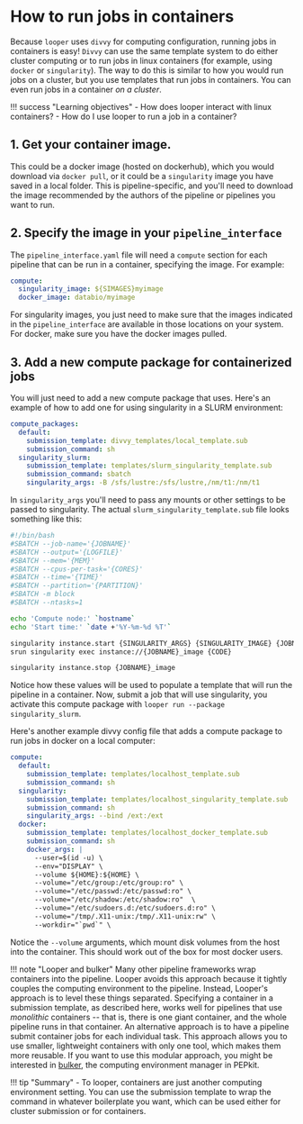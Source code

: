 # How to run jobs in containers

Because `looper` uses `divvy` for computing configuration, running jobs in containers is easy! `Divvy` can use the same template system to do either cluster computing or to run jobs in linux containers (for example, using `docker` or `singularity`). The way to do this is similar to how you would run jobs on a cluster, but you use templates that run jobs in containers. You can even run jobs in a container *on a cluster*.


!!! success "Learning objectives"
    - How does looper interact with linux containers?
    - How do I use looper to run a job in a container?



## 1. Get your container image.

This could be a docker image (hosted on dockerhub), which you would download via `docker pull`, or it could be a `singularity` image you have saved in a local folder. This is pipeline-specific, and you'll need to download the image recommended by the authors of the pipeline or pipelines you want to run.


## 2. Specify the image in your `pipeline_interface`

The `pipeline_interface.yaml` file will need a `compute` section for each pipeline that can be run in a container, specifying the image. For example:


```yaml title="pipeline_interface.yaml"
compute:
  singularity_image: ${SIMAGES}myimage
  docker_image: databio/myimage
```

For singularity images, you just need to make sure that the images indicated in the `pipeline_interface` are available in those locations on your system. For docker, make sure you have the docker images pulled.


## 3. Add a new compute package for containerized jobs

You will just need to add a new compute package that uses. Here's an example of how to add one for using singularity in a SLURM environment:

```yaml hl_lines="5 6 7 8"
compute_packages:
  default:
    submission_template: divvy_templates/local_template.sub
    submission_command: sh
  singularity_slurm:
    submission_template: templates/slurm_singularity_template.sub
    submission_command: sbatch
    singularity_args: -B /sfs/lustre:/sfs/lustre,/nm/t1:/nm/t1
```

In `singularity_args` you'll need to pass any mounts or other settings to be passed to singularity. The actual `slurm_singularity_template.sub` file looks something like this:

```bash title="slurm_singularity_template.sub"
#!/bin/bash
#SBATCH --job-name='{JOBNAME}'
#SBATCH --output='{LOGFILE}'
#SBATCH --mem='{MEM}'
#SBATCH --cpus-per-task='{CORES}'
#SBATCH --time='{TIME}'
#SBATCH --partition='{PARTITION}'
#SBATCH -m block
#SBATCH --ntasks=1

echo 'Compute node:' `hostname`
echo 'Start time:' `date +'%Y-%m-%d %T'`

singularity instance.start {SINGULARITY_ARGS} {SINGULARITY_IMAGE} {JOBNAME}_image
srun singularity exec instance://{JOBNAME}_image {CODE}

singularity instance.stop {JOBNAME}_image
```

Notice how these values will be used to populate a template that will run the pipeline in a container. Now, submit a job that will use singularity, you activate this compute package with `looper run --package singularity_slurm`.


Here's another example divvy config file that adds a compute package to run jobs in docker on a local computer:

```yaml title="divvy_config.yaml"
compute:
  default:
    submission_template: templates/localhost_template.sub
    submission_command: sh
  singularity:
    submission_template: templates/localhost_singularity_template.sub
    submission_command: sh
    singularity_args: --bind /ext:/ext
  docker:
    submission_template: templates/localhost_docker_template.sub
    submission_command: sh
    docker_args: |
      --user=$(id -u) \
      --env="DISPLAY" \
      --volume ${HOME}:${HOME} \
      --volume="/etc/group:/etc/group:ro" \
      --volume="/etc/passwd:/etc/passwd:ro" \
      --volume="/etc/shadow:/etc/shadow:ro"  \
      --volume="/etc/sudoers.d:/etc/sudoers.d:ro" \
      --volume="/tmp/.X11-unix:/tmp/.X11-unix:rw" \
      --workdir="`pwd`" \
```

Notice the `--volume` arguments, which mount disk volumes from the host into the container. This should work out of the box for most docker users.


!!! note "Looper and bulker"
    Many other pipeline frameworks wrap containers into the pipeline. Looper avoids this approach because it tightly couples the computing environment to the pipeline. Instead, Looper's approach is to level these things separated. Specifying a container in a submission template, as described here, works well for pipelines that use *monolithic* containers -- that is, there is one giant container, and the whole pipeline runs in that container. An alternative approach is to have a pipeline submit container jobs for each individual task. This approach allows you to use smaller, lightweight containers with only one tool, which makes them more reusable. If you want to use this modular approach, you might be interested in [bulker](https://bulker.io), the computing environment manager in PEPkit. 




!!! tip "Summary"
    - To looper, containers are just another computing environment setting. You can use the submission template to wrap the command in whatever boilerplate you want, which can be used either for cluster submission or for containers.
